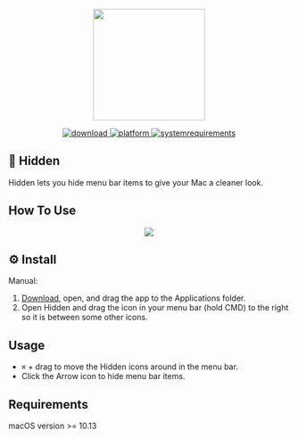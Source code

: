 <p align="center">
	<img width="200" height="200" margin-right="100%" src="https://github.com/dwarvesf/hidden/blob/master/hidden/Assets.xcassets/AppIcon.appiconset/1024x1024.png?raw=true">
</p>
<p align="center">
<a href="https://github.com/dwarvesf/hidden/releases/latest">
 		<img src="https://img.shields.io/badge/download-latest-brightgreen.svg" alt="download">
	<a href="https://img.shields.io/badge/platform-macOS-lightgrey.svg">
 		<img src="https://img.shields.io/badge/platform-macOS-lightgrey.svg" alt="platform">
	</a>
	<a href="https://img.shields.io/badge/requirements-macOS High Sierra+-ff69b4.svg">
 		<img src="https://img.shields.io/badge/requirements-macOS High Sierra+-ff69b4.svg" alt="systemrequirements">
	</a>
</p>

## 🚀 Hidden
Hidden lets you hide menu bar items to give your Mac a cleaner look.

##  How To Use

<p align="center">
	<img  src="https://im.ezgif.com/tmp/ezgif-1-438706bc0976.gif">
</p>

## ⚙️ Install

Manual:

1. [Download](https://github.com/dwarvesf/hidden/releases/latest), open, and drag the app to the Applications folder.
2. Open Hidden and drag the icon in your menu bar (hold CMD) to the right so it is between some other icons.

## Usage
* `⌘` + drag to move the Hidden icons around in the menu bar.
* Click the Arrow icon to hide menu bar items.

## Requirements
macOS version >= 10.13 
